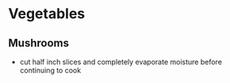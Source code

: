 # Vegetables

## Mushrooms

- cut half inch slices and completely evaporate moisture before continuing to cook
